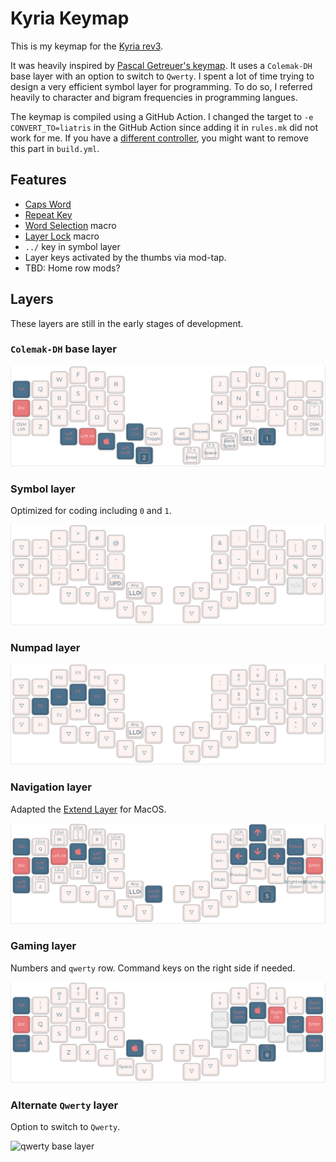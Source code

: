 # Kyria Keymap

This is my keymap for the [Kyria rev3](https://github.com/splitkb/kyria). 

It was heavily inspired by [Pascal Getreuer's keymap](https://github.com/getreuer/qmk-keymap). It uses a `Colemak-DH` base layer with an option to switch to `Qwerty`. I spent a lot of time trying to design a very efficient symbol layer for programming. To do so, I referred heavily to character and bigram frequencies in programming langues.

The keymap is compiled using a GitHub Action. I changed the target to `-e CONVERT_TO=liatris` in the GitHub Action since adding it in `rules.mk` did not work for me. If you have a [different controller](https://docs.qmk.fm/#/feature_converters?id=converters), you might want to remove this part in `build.yml`. 

## Features

- [Caps Word](https://docs.qmk.fm/#/feature_caps_word)
- [Repeat Key](https://docs.qmk.fm/#/feature_repeat_key)
- [Word Selection](https://getreuer.info/posts/keyboards/select-word/index.html) macro
- [Layer Lock](https://getreuer.info/posts/keyboards/layer-lock/index.html) macro
- `../` key in symbol layer
- Layer keys activated by the thumbs via mod-tap.
- TBD: Home row mods?

## Layers

These layers are still in the early stages of development.

### `Colemak-DH` base layer

![colemak-base-layer](docs/colemak-dh-base-layer.png)

### Symbol layer 

Optimized for coding including `0` and `1`.

![symbol layer](docs/symbol-layer.png)

### Numpad layer

![numpad layer](docs/numpad-layer.png)

### Navigation layer 

Adapted the [Extend Layer](https://dreymar.colemak.org/layers-extend.html) for MacOS.

![navigation layer](docs/navigation-layer.png)

### Gaming layer 

Numbers and `qwerty` row. Command keys on the right side if needed.

![gaming layer](docs/gaming-layer.png)

### Alternate `Qwerty` layer

Option to switch to `Qwerty`.

![qwerty base layer](qwerty-layer.png)

